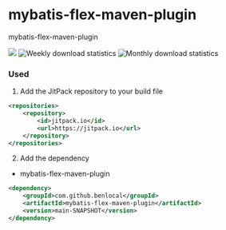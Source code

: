 # mybatis-flex-maven-plugin

mybatis-flex-maven-plugin

[![](https://jitpack.io/v/benlocal/mybatis-flex-maven-plugin.svg?style=flat-square)](https://jitpack.io/#benlocal/mybatis-flex-maven-plugin)
![Weekly download statistics](https://jitpack.io/v/benlocal/mybatis-flex-maven-plugin/week.svg)
![Monthly download statistics](https://jitpack.io/v/benlocal/mybatis-flex-maven-plugin/month.svg)

### Used

1. Add the JitPack repository to your build file

```xml
<repositories>
    <repository>
        <id>jitpack.io</id>
        <url>https://jitpack.io</url>
    </repository>
</repositories>
```

2. Add the dependency

- mybatis-flex-maven-plugin

```xml
<dependency>
    <groupId>com.github.benlocal</groupId>
    <artifactId>mybatis-flex-maven-plugin</artifactId>
    <version>main-SNAPSHOT</version>
</dependency>
```
